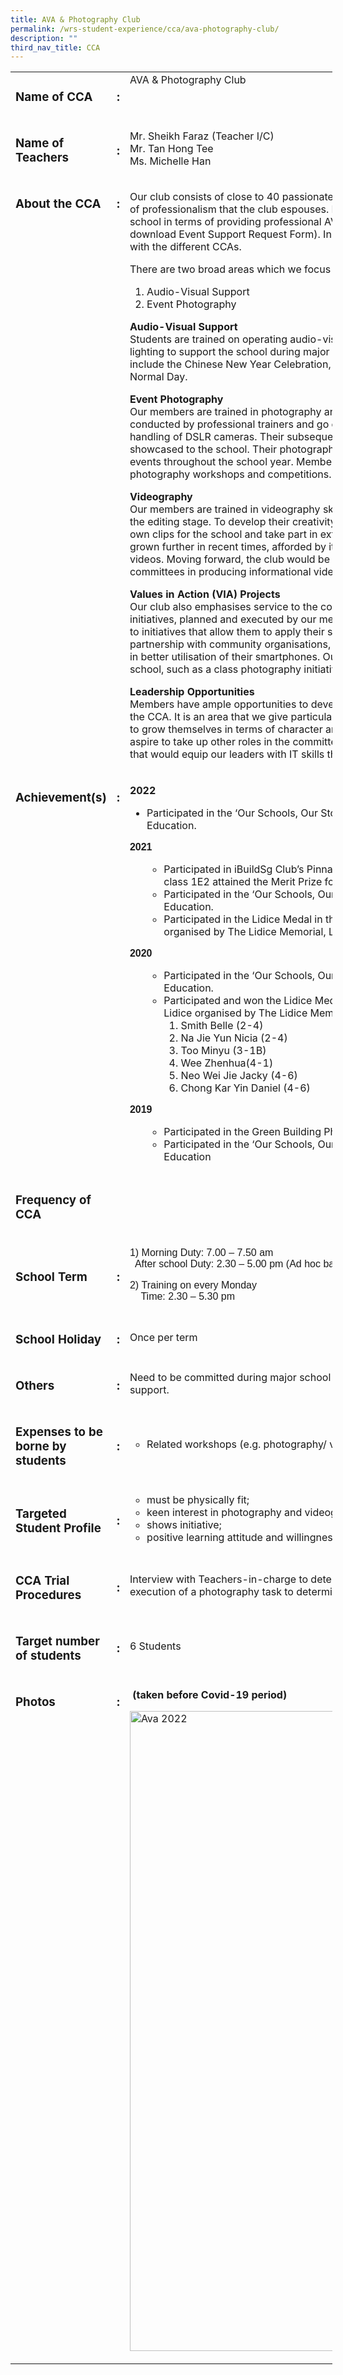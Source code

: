 ```yaml
---
title: AVA & Photography Club
permalink: /wrs-student-experience/cca/ava-photography-club/
description: ""
third_nav_title: CCA
---
```






<!-- wp:tadv/classic-paragraph -->
<table style="width: 102.242%;">
<tbody>
<tr style="height: 63px;">
<td style="width: 34.8623%; height: 63px;" valign="top">
<h3>Name of CCA</h3>
</td>
<td style="width: 2.38573%; height: 63px;" valign="top">
<h3>:</h3>
</td>
<td style="width: 65.285%; height: 63px;" valign="top">AVA &amp; Photography Club</td>
</tr>
<tr>
<td style="width: 34.8623%;">
<h3>Name of Teachers</h3>
</td>
<td style="width: 2.38573%;">
<h3>:</h3>
</td>
<td style="width: 65.285%;">Mr. Sheikh Faraz (Teacher I/C)<br />Mr. Tan Hong Tee<br />Ms. Michelle Han</td>
</tr>
<tr>
<td style="width: 34.8623%; vertical-align: top;">
<h3>About the CCA</h3>
</td>
<td style="width: 2.38573%; vertical-align: top;">
<h3>:</h3>
</td>
<td style="width: 65.285%;">
<p>Our club consists of close to 40 passionate members who have worked towards embracing the spirit of professionalism that the club espouses. It operates primarily as a support platform, assisting the school in terms of providing professional AV and photography support during events (click <a href="https://drive.google.com/file/d/1QGU7LWLYejPQdUIuPdeRcg36SL9MCy51/view?usp=share_link">here</a> to download Event Support Request Form). In addition to this, the club also performs collaborative work with the different CCAs.</p>
<p>There are two broad areas which we focus on:</p>
<ol>
<li>Audio-Visual Support</li>
<li>Event Photography</li>
</ol>
<p><strong>Audio-Visual Support</strong> <br />Students are trained on operating audio-visual equipment, such as the sound mixer and stage lighting to support the school during major school events. Some school-wide events that we support include the Chinese New Year Celebration, TASAD (Teachers’ Day Celebration) and Technically Normal Day.</p>
<p><strong>Event Photography</strong><br />Our members are trained in photography and photo-editing skills where they attend courses conducted by professional trainers and go on learning journeys to practise their photography and handling of DSLR cameras. Their subsequent work from this learning opportunity is then collated and showcased to the school. Their photographic eye is further honed through covering major school events throughout the school year. Members are also afforded the opportunity to take part in external photography workshops and competitions.</p>
<p><strong>Videography</strong> <br />Our members are trained in videography skills, from the conceptualisation and storyboarding stage to the editing stage. To develop their creativity and video production skills, our members produce their own clips for the school and take part in external competitions. It is in this area that the club has grown further in recent times, afforded by its collaboration with other CCAs in producing instructional videos. Moving forward, the club would be expanding its collaboration with important school committees in producing informational videos.</p>
<p><strong>Values in Action (VIA) Projects</strong><br />Our club also emphasises service to the community, and this focus culminates in several VIA initiatives, planned and executed by our members. They are given the necessary support with regard to initiatives that allow them to apply their skills in addressing needs identified. For example, in partnership with community organisations, we have conducted sessions to train and help the elderly in better utilisation of their smartphones. Our members have also led various service initiatives in the school, such as a class photography initiative.</p>
<p><strong>Leadership Opportunities</strong><br />Members have ample opportunities to develop their leadership capabilities and step up as leaders in the CCA. It is an area that we give particular focus to, using the period of their involvement in our CCA to grow themselves in terms of character and ability. They can aspire to be our CCA Chairperson or aspire to take up other roles in the committee. In 2021 we have begun conducting in-house courses that would equip our leaders with IT skills that would further enhance their leadership abilities.</p>
</td>
</tr>
<tr>
<td style="width: 34.8623%; vertical-align: top;">
<h3>Achievement(s)</h3>
</td>
<td style="width: 2.38573%; vertical-align: top;">
<h3>:</h3>
</td>
<td style="width: 65.285%;">
<p><b>2022</b></p>
<ul>
<li style="font-weight: 400;" aria-level="1"><span style="font-weight: 400;">Participated in the ‘Our Schools, Our Stories’ Photo Competition organised by the Ministry of Education.</span></li>
</ul>
<p><span style="font-family: 'trebuchet ms', geneva, sans-serif;"><span style="font-family: 'trebuchet ms', geneva, sans-serif;"><span style="font-family: 'trebuchet ms', geneva, sans-serif;"><span style="font-family: 'trebuchet ms', geneva, sans-serif;"><b>2021</b></span></span></span></span></p>
<ul>
<li style="list-style-type: none;">
<ul>
<li>Participated in iBuildSg Club’s Pinnacle Competition 2021. Our student Lim Xing Er Carmen of class 1E2 attained the Merit Prize for this competition.</li>
<li>Participated in the ‘Our Schools, Our Stories’ Photo Competition organised by the Ministry of Education.</li>
<li>Participated in the Lidice Medal in the International Children’s Exhibition of Fine Arts Lidice organised by The Lidice Memorial, Lidice Gallery of Czech</li>
</ul>
</li>
</ul>
<span style="font-family: 'trebuchet ms', geneva, sans-serif;"><span style="font-family: 'trebuchet ms', geneva, sans-serif;"><span style="font-family: 'trebuchet ms', geneva, sans-serif;"><b>2020</b></span></span></span>
<ul>
<li style="list-style-type: none;">
<ul>
<li>Participated in the ‘Our Schools, Our Stories’ Photo Competition organised by the Ministry of Education.</li>
<li>Participated and won the Lidice Medal in the International Children’s Exhibition of Fine Arts Lidice organised by The Lidice Memorial, Lidice Gallery of Czech Republic our winners were:
<ol>
<li>Smith Belle (2-4)</li>
<li>Na Jie Yun Nicia (2-4)</li>
<li>Too Minyu (3-1B)</li>
<li>Wee Zhenhua(4-1)</li>
<li>Neo Wei Jie Jacky (4-6) </li>
<li>Chong Kar Yin Daniel (4-6)</li>
</ol>
</li>
</ul>
</li>
</ul>
<span style="font-family: 'trebuchet ms', geneva, sans-serif;"><span style="font-family: 'trebuchet ms', geneva, sans-serif;"><b>2019</b></span></span>
<ul>
<li style="list-style-type: none;">
<ul>
<li>Participated in the Green Building Photo Competition organised by Temasek Polytechnic</li>
<li>Participated in the ‘Our Schools, Our Stories’ Photo Competition organised by Ministry of Education</li>
</ul>
</li>
</ul>
</td>
</tr>
<tr>
<td style="width: 34.8623%;">
<h3>Frequency of CCA</h3>
</td>
<td style="width: 2.38573%;">
<h3> </h3>
</td>
<td style="width: 65.285%;"> </td>
</tr>
<tr>
<td style="width: 34.8623%;">
<h3>School Term</h3>
</td>
<td style="width: 2.38573%;">
<h3>:</h3>
</td>
<td style="width: 65.285%;">
<p><span style="font-family: 'trebuchet ms', geneva, sans-serif;">1) Morning Duty: 7.00 – 7.50 am</span><br /><span style="font-family: 'trebuchet ms', geneva, sans-serif;">  After school Duty: 2.30 – 5.00 pm (Ad hoc basis)</span></p>
<p><span style="font-family: 'trebuchet ms', geneva, sans-serif;">2) Training on every Monday </span><br /><span style="font-family: 'trebuchet ms', geneva, sans-serif;">    Time: 2.30 – 5.30 pm</span></p>
</td>
</tr>
<tr>
<td style="width: 34.8623%;">
<h3>School Holiday</h3>
</td>
<td style="width: 2.38573%;">
<h3>:</h3>
</td>
<td style="width: 65.285%;">Once per term</td>
</tr>
<tr>
<td style="width: 34.8623%;">
<h3>Others</h3>
</td>
<td style="width: 2.38573%;">
<h3>:</h3>
</td>
<td style="width: 65.285%;">Need to be committed during major school events in providing AV/PA &amp; Photography/ Videography support.</td>
</tr>
<tr>
<td style="width: 34.8623%;">
<h3>Expenses to be borne by students</h3>
</td>
<td style="width: 2.38573%;">
<h3>:</h3>
</td>
<td style="width: 65.285%;">
<ul style="list-style-type: circle;">
<li>Related workshops (e.g. photography/ videography workshops)</li>
</ul>
</td>
</tr>
<tr>
<td style="width: 34.8623%;">
<h3>Targeted Student Profile</h3>
</td>
<td style="width: 2.38573%;">
<h3>:</h3>
</td>
<td style="width: 65.285%;">
<ul style="list-style-type: circle;">
<li>must be physically fit;</li>
<li>keen interest in photography and videography;</li>
<li>shows initiative;</li>
<li>positive learning attitude and willingness to serve the school and committee</li>
</ul>
</td>
</tr>
<tr>
<td style="width: 34.8623%;">
<h3>CCA Trial Procedures</h3>
</td>
<td style="width: 2.38573%;">
<h3>:</h3>
</td>
<td style="width: 65.285%;">Interview with Teachers-in-charge to determine interest and suitability for the CCA, including the execution of a photography task to determine student’s aptitude.</td>
</tr>
<tr>
<td style="width: 34.8623%;">
<h3>Target number of students</h3>
</td>
<td style="width: 2.38573%;">
<h3>:</h3>
</td>
<td style="width: 65.285%;"><span style="font-weight: 400;">6 Students</span></td>
</tr>
<tr>
<td style="width: 34.8623%; vertical-align: top;">
<h3>Photos</h3>
</td>
<td style="width: 2.38573%; vertical-align: top;">
<h3>:</h3>
</td>
<td style="width: 65.285%;">
<p><b> </b><b>(taken before Covid-19 period)</b></p>
<p><img class="size-large wp-image-9361" src="https://woodlandsringsec-moe-edu-sg-admin.cwp.sg/wp-content/uploads/2022/01/AVA-2022-766x1024.jpg" alt="Ava 2022" width="766" height="1024" /></p>
</td>
</tr>
</tbody>
</table>
<!-- /wp:tadv/classic-paragraph -->